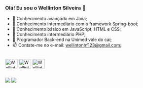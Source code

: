 ### Olá! Eu sou o Wellinton Silveira 👋


- 📑 Conhecimento avançado em Java;
- 📑 Conhecimento intermediário com o framework Spring-boot;
- 📖 Conhecimento básico em JavaScript, HTML e CSS;
- 📖 Conhecimento intermediário PHP;
- 👔 Programador Back-end na Unimed vale do caí;
- 📫 Contate-me no e-mail: wellintonhf123@gmail.com;
 

<div style="display: inline_block"><br>
  <img align="center" alt="Wellinton-Js" height="30" width="40" src="https://cdn.jsdelivr.net/gh/devicons/devicon@latest/icons/java/java-original.svg">
 
  <img align="center" alt="Wellinton-HTML" height="30" width="40" src="https://cdn.jsdelivr.net/gh/devicons/devicon@latest/icons/spring/spring-original.svg">

  <img align="center" alt="Wellinton-HTML" height="30" width="40" src="https://cdn.jsdelivr.net/gh/devicons/devicon@latest/icons/php/php-original.svg">
</div>

</div>


##
 
<div> 
  <a href="https://www.instagram.com/wellinton_silveira_" target="_blank"><img src="https://img.shields.io/badge/-Instagram-%23E4405F?style=for-the-badge&logo=instagram&logoColor=white" target="_blank"></a>
  <a href="https://www.linkedin.com/in/wellinton-silveira-625165220/" target="_blank"><img src="https://img.shields.io/badge/-LinkedIn-%230077B5?style=for-the-badge&logo=linkedin&logoColor=white" target="_blank"></a> 
</div>
